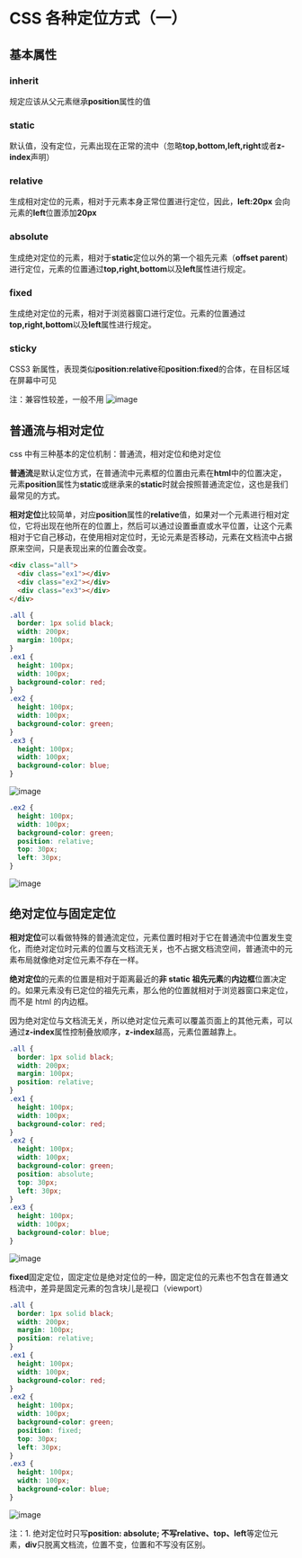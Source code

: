 # CSS 各种定位方式（一）

## 基本属性

### inherit

规定应该从父元素继承**position**属性的值

### static

默认值，没有定位，元素出现在正常的流中（忽略**top,bottom,left,right**或者**z-index**声明）

### relative

生成相对定位的元素，相对于元素本身正常位置进行定位，因此，**left:20px** 会向元素的**left**位置添加**20px**

### absolute

生成绝对定位的元素，相对于**static**定位以外的第一个祖先元素（**offset parent**)进行定位，元素的位置通过**top,right,bottom**以及**left**属性进行规定。

### fixed

生成绝对定位的元素，相对于浏览器窗口进行定位。元素的位置通过**top,right,bottom**以及**left**属性进行规定。

### sticky

CSS3 新属性，表现类似**position:relative**和**position:fixed**的合体，在目标区域在屏幕中可见

注：兼容性较差，一般不用
![image](../images/09/sticky兼容性.PNG)

## 普通流与相对定位

css 中有三种基本的定位机制：普通流，相对定位和绝对定位

**普通流**是默认定位方式，在普通流中元素框的位置由元素在**html**中的位置决定，元素**position**属性为**static**或继承来的**static**时就会按照普通流定位，这也是我们最常见的方式。

**相对定位**比较简单，对应**position**属性的**relative**值，如果对一个元素进行相对定位，它将出现在他所在的位置上，然后可以通过设置垂直或水平位置，让这个元素相对于它自己移动，在使用相对定位时，无论元素是否移动，元素在文档流中占据原来空间，只是表现出来的位置会改变。

```html
<div class="all">
  <div class="ex1"></div>
  <div class="ex2"></div>
  <div class="ex3"></div>
</div>
```

```css
.all {
  border: 1px solid black;
  width: 200px;
  margin: 100px;
}
.ex1 {
  height: 100px;
  width: 100px;
  background-color: red;
}
.ex2 {
  height: 100px;
  width: 100px;
  background-color: green;
}
.ex3 {
  height: 100px;
  width: 100px;
  background-color: blue;
}
```

![image](../images/09/原图.PNG)

```css
.ex2 {
  height: 100px;
  width: 100px;
  background-color: green;
  position: relative;
  top: 30px;
  left: 30px;
}
```

![image](../images/09/改动后.PNG)

## 绝对定位与固定定位

**相对定位**可以看做特殊的普通流定位，元素位置时相对于它在普通流中位置发生变化，而绝对定位时元素的位置与文档流无关，也不占据文档流空间，普通流中的元素布局就像绝对定位元素不存在一样。

**绝对定位**的元素的位置是相对于距离最近的**非 static 祖先元素**的**内边框**位置决定的。如果元素没有已定位的祖先元素，那么他的位置就相对于浏览器窗口来定位，而不是 html 的内边框。

因为绝对定位与文档流无关，所以绝对定位元素可以覆盖页面上的其他元素，可以通过**z-index**属性控制叠放顺序，**z-index**越高，元素位置越靠上。

```css
.all {
  border: 1px solid black;
  width: 200px;
  margin: 100px;
  position: relative;
}
.ex1 {
  height: 100px;
  width: 100px;
  background-color: red;
}
.ex2 {
  height: 100px;
  width: 100px;
  background-color: green;
  position: absolute;
  top: 30px;
  left: 30px;
}
.ex3 {
  height: 100px;
  width: 100px;
  background-color: blue;
}
```

![image](../images/09/绝对定位.PNG)

**fixed**固定定位，固定定位是绝对定位的一种，固定定位的元素也不包含在普通文档流中，差异是固定元素的包含块儿是视口（viewport）

```css
.all {
  border: 1px solid black;
  width: 200px;
  margin: 100px;
  position: relative;
}
.ex1 {
  height: 100px;
  width: 100px;
  background-color: red;
}
.ex2 {
  height: 100px;
  width: 100px;
  background-color: green;
  position: fixed;
  top: 30px;
  left: 30px;
}
.ex3 {
  height: 100px;
  width: 100px;
  background-color: blue;
}
```

![image](../images/09/fixed.PNG)

注：1. 绝对定位时只写**position: absolute; **不写**relative、top、left**等定位元素，**div**只脱离文档流，位置不变，位置和不写没有区别。
